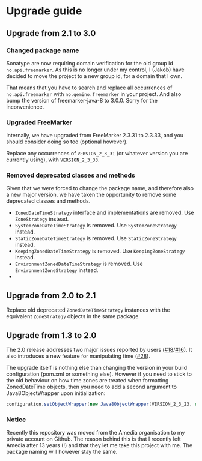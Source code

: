 # Upgrade guide

## Upgrade from 2.1 to 3.0

### Changed package name
Sonatype are now requiring domain verification for the old group id `no.api.freemarker`. 
As this is no longer under my control, I (Jakob) have decided to move the project to a new group id, for a domain that I own.

That means that you have to search and replace all occurrences of `no.api.freemarker` with `no.gemino.freemarker` in your project.
And also bump the version of freemarker-java-8 to 3.0.0. Sorry for the inconvenience.

### Upgraded FreeMarker

Internally, we have upgraded from FreeMarker 2.3.31 to 2.3.33, and you should consider doing so too (optional however).

Replace any occurrences of `VERSION_2_3_31` (or whatever version you are currently using), with `VERSION_2_3_33`. 

### Removed deprecated classes and methods

Given that we were forced to change the package name, and therefore also a new major version, we have taken the opportunity to remove some deprecated classes and methods.

* `ZonedDateTimeStrategy` interface and implementations are removed. Use `ZoneStrategy` instead.
* `SystemZoneDateTimeStrategy` is removed. Use `SystemZoneStrategy` instead.
* `StaticZoneDateTimeStrategy` is removed. Use `StaticZoneStrategy` instead.
* `KeepingZonedDateTimeStrategy` is removed. Use `KeepingZoneStrategy` instead.
* `EnvironmentZonedDateTimeStrategy` is removed. Use `EnvironmentZoneStrategy` instead.
* 
## Upgrade from 2.0 to 2.1

Replace old deprecated `ZonedDateTimeStrategy` instances with the equivalent `ZoneStrategy` objects in the same package.

## Upgrade from 1.3 to 2.0

The 2.0 release addresses two major issues reported by users ([#18](https://github.com/lazee/freemarker-java-8/issues/18)/[#16](https://github.com/lazee/freemarker-java-8/issues/16)). It also introduces a new feature for manipulating time ([\#28](https://github.com/lazee/freemarker-java-8/pull/28)).  

The upgrade itself is nothing else than changing the version in your build configuration (pom.xml or something else). However if you need to stick to the old behaviour on how time zones are treated when formatting ZonedDateTime objects, then you need to add a second argument to Java8ObjectWrapper upon initialization:

```java
configuration.setObjectWrapper(new Java8ObjectWrapper(VERSION_2_3_23, new EnvironmentTimeStrategy());
```

### Notice

Recently this repository was moved from the Amedia organisation to my
private account on Github. The reason behind this is that I recently
left Amedia after 13 years (!) and that they let me take this project
with me. The package naming will however stay the same.

